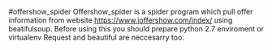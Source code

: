 #offershow_spider
Offershow_spider is a spider program which pull offer information from website 
https://www.ioffershow.com/index/ using beatifulsoup.
Before using this you should prepare python 2.7 enviroment or virtualenv
Request and beautiful are neccesarry too.
